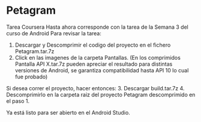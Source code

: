 # Petagram
Tarea Coursera
Hasta ahora corresponde con la tarea de la Semana 3 del curso de Android
Para revisar la tarea:
1. Descargar y Descomprimir el codigo del proyecto en el fichero Petagram.tar.7z
2. Click en las imagenes de la carpeta Pantallas. (En los comprimidos Pantalla API X.tar.7z pueden apreciar el resultado para distintas versiones de Android, se garantiza compatibilidad hasta API 10 lo cual fue probado)

Si desea correr el proyecto, hacer entonces:
3. Descargar build.tar.7z
4. Descomprimirlo en la carpeta raiz del proyecto Petagram descomprimido en el paso 1.

Ya está listo para ser abierto en el Android Studio.
